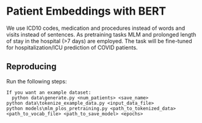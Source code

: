 # Patient Embeddings with BERT
We use ICD10 codes, medication and procedures instead of words and visits instead of sentences. 
As pretraining tasks MLM and prolonged length of stay in the hospital (>7 days) are employed. The task will be fine-tuned for hospitalization/ICU prediction of COVID patients.

## Reproducing

Run the following steps:

    If you want an example dataset:  
      python data\generate.py <num_patients> <save_name> 
    python data\tokenize_example_data.py <input_data_file>  
    python models\mlm_plos_pretraining.py <path_to_tokenized_data> <path_to_vocab_file> <path_to_save_model> <epochs> 
